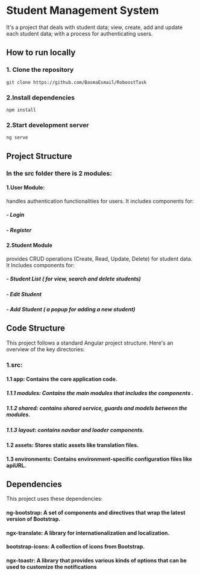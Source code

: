 # Student Management System
It's a project that deals with student data; view, create, add and update each student data; with a process for authenticating users.
## How to run locally
### 1. Clone the repository 
```
git clone https://github.com/BasmaEsmail/RoboostTask
```
###  2.Install dependencies
```
npm install
```
### 2.Start development server
```
ng serve
```
## Project Structure
### In the src folder there is 2 modules:
#### 1.User Module:
handles authentication functionalities for users. It includes components for:
##### - Login
##### - Register

#### 2.Student Module 
provides CRUD operations (Create, Read, Update, Delete) for student data. It Includes components for:
##### - Student List ( for view, search and delete students)
##### - Edit Student 
##### - Add Student ( a popup for adding a new student)

## Code Structure
This project follows a standard Angular project structure. Here's an overview of the key directories:
### 1.src:
#### 1.1 app: Contains the core application code.
##### 1.1.1 modules: Contains the main modules that includes the components .
##### 1.1.2 shared: contains shared service, guards and models between the modules.
##### 1.1.3 layout: contains navbar and loader components.
#### 1.2 assets: Stores static assets like translation files.
#### 1.3 environments: Contains environment-specific configuration files like apiURL.

## Dependencies
This project uses these dependencies:
#### ng-bootstrap: A set of components and directives that wrap the latest version of Bootstrap.
#### ngx-translate: A library for internationalization and localization.
#### bootstrap-icons: A collection of icons from Bootstrap.
#### ngx-toastr: A library that provides various kinds of options that can be used to customize the notifications
